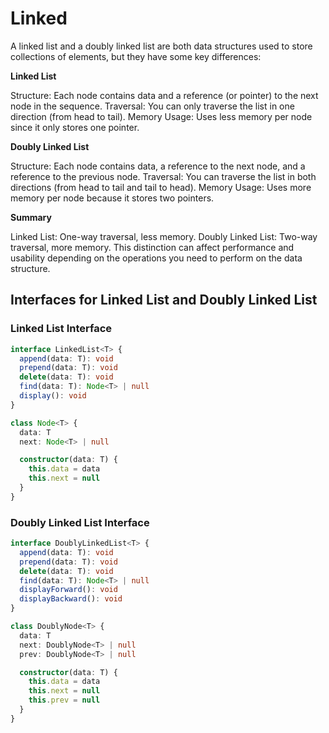# Linked

A linked list and a doubly linked list are both data structures used to store collections of elements, but they have some key differences:

**Linked List**

Structure: Each node contains data and a reference (or pointer) to the next node in the sequence.
Traversal: You can only traverse the list in one direction (from head to tail).
Memory Usage: Uses less memory per node since it only stores one pointer.

**Doubly Linked List**

Structure: Each node contains data, a reference to the next node, and a reference to the previous node.
Traversal: You can traverse the list in both directions (from head to tail and tail to head).
Memory Usage: Uses more memory per node because it stores two pointers.

**Summary**

Linked List: One-way traversal, less memory.
Doubly Linked List: Two-way traversal, more memory.
This distinction can affect performance and usability depending on the operations you need to perform on the data structure.

## Interfaces for Linked List and Doubly Linked List

### Linked List Interface

```typescript
interface LinkedList<T> {
  append(data: T): void
  prepend(data: T): void
  delete(data: T): void
  find(data: T): Node<T> | null
  display(): void
}

class Node<T> {
  data: T
  next: Node<T> | null

  constructor(data: T) {
    this.data = data
    this.next = null
  }
}
```

### Doubly Linked List Interface

```typescript
interface DoublyLinkedList<T> {
  append(data: T): void
  prepend(data: T): void
  delete(data: T): void
  find(data: T): Node<T> | null
  displayForward(): void
  displayBackward(): void
}

class DoublyNode<T> {
  data: T
  next: DoublyNode<T> | null
  prev: DoublyNode<T> | null

  constructor(data: T) {
    this.data = data
    this.next = null
    this.prev = null
  }
}
```
